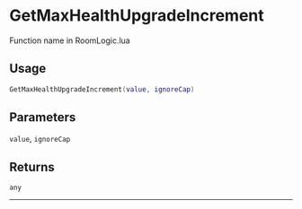# GetMaxHealthUpgradeIncrement
Function name in RoomLogic.lua
## Usage
```lua
GetMaxHealthUpgradeIncrement(value, ignoreCap)
```
## Parameters
`value`, `ignoreCap`
## Returns
`any`

---
